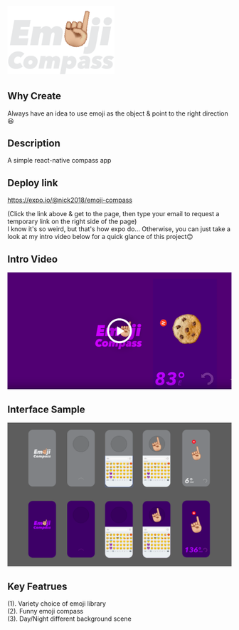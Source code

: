 # <img src='./public/img/logo.png' width='240'/>

## Why Create
Always have an idea to use emoji as the object & point to the right direction😆

## Description
A simple react-native compass app

## Deploy link
https://expo.io/@nick2018/emoji-compass

(Click the link above & get to the page, then type your email to request a temporary link on the right side of the page)<br/>
I know it's so weird, but that's how expo do... Otherwise, you can just take a look at my intro video below for a quick glance of this project😊

## Intro Video
<a href='https://www.youtube.com/watch?v=oapgs4yOKjc' target='_blank'>
  <img src='./public/img/1.png'/>
</a>


## Interface Sample
<img src='./public/img/sample1.png'/>

## Key Featrues
(1). Variety choice of emoji library<br/>
(2). Funny emoji compass<br/>
(3). Day/Night different background scene<br/>
